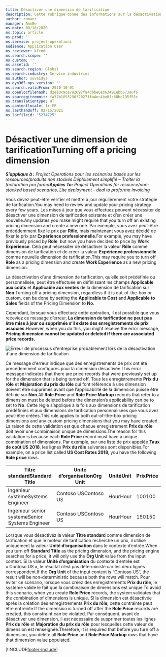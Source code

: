 ```yaml
---
title: Désactiver une dimension de tarification
description: Cette rubrique donne des informations sur la désactivation des dimensions de tarification.
author: rumant
manager: AnnBe
ms.date: 09/18/2020
ms.topic: article
ms.prod: ''
ms.service: project-operations
audience: Application User
ms.reviewer: kfend
ms.search.scope: ''
ms.custom: ''
ms.assetid: ''
ms.search.region: Global
ms.search.industry: Service industries
ms.author: suvaidya
ms.dyn365.ops.version: ''
ms.search.validFrom: 2020-10-01
ms.openlocfilehash: d2e10c9ce782697fa4cbbe6eb63491ebb573a6f6
ms.sourcegitcommit: fa32b1893286f20271fa4ec4be8fc68bd135f53c
ms.translationtype: HT
ms.contentlocale: fr-FR
ms.lasthandoff: 02/15/2021
ms.locfileid: "5274725"
---
```

# <a name="turning-off-a-pricing-dimension"></a><span data-ttu-id="43d2d-103">Désactiver une dimension de tarification</span><span class="sxs-lookup"><span data-stu-id="43d2d-103">Turning off a pricing dimension</span></span>

<span data-ttu-id="43d2d-104">_**S’applique à :** Project Operations pour les scénarios basés sur les ressources/produits non stockés Déploiement simplifié – Traiter la facturation pro forma_</span><span class="sxs-lookup"><span data-stu-id="43d2d-104">_**Applies To:** Project Operations for resource/non-stocked based scenarios, Lite deployment - deal to proforma invoicing_</span></span>

<span data-ttu-id="43d2d-105">Vous devez peut-être vérifier et mettre à jour régulièrement votre stratégie de tarification.</span><span class="sxs-lookup"><span data-stu-id="43d2d-105">You may need to review and update your pricing strategy every few years.</span></span> <span data-ttu-id="43d2d-106">Les mises à jour que vous effectuez peuvent nécessiter de désactiver une dimension de tarification existante et d’en créer une nouvelle.</span><span class="sxs-lookup"><span data-stu-id="43d2d-106">Any updates you make might require that you turn off an existing pricing dimension and create a new one.</span></span> <span data-ttu-id="43d2d-107">Par exemple, vous avez peut-être précédemment fixé le prix par **Rôle**, mais maintenant vous avez décidé de fixer le prix par **Expérience professionnelle**.</span><span class="sxs-lookup"><span data-stu-id="43d2d-107">For example, you may have previously priced by **Role**, but now you have decided to price by **Work Experience**.</span></span> <span data-ttu-id="43d2d-108">Cela peut nécessiter de désactiver la valeur **Rôle** comme dimension de tarification et de créer la valeur **Expérience professionnelle** comme nouvelle dimension de tarification.</span><span class="sxs-lookup"><span data-stu-id="43d2d-108">This may require you to turn off **Role** as a pricing dimension and create **Work Experience** as a new pricing dimension.</span></span> 

<span data-ttu-id="43d2d-109">La désactivation d’une dimension de tarification, qu’elle soit prédéfinie ou personnalisée, peut être effectuée en définissant les champs **Applicable aux coûts** et **Applicable aux ventes** de la dimension de tarification sur **Non**.</span><span class="sxs-lookup"><span data-stu-id="43d2d-109">Turning off a pricing dimension, regardless if it is out-of-the-box or custom, can be done by setting the **Applicable to Cost** and **Applicable to Sales** fields of the Pricing Dimension to **No**.</span></span>

<span data-ttu-id="43d2d-110">Cependant, lorsque vous effectuez cette opération, il est possible que vous receviez ce message d’erreur, **La dimension de tarification ne peut pas être mise à jour ou supprimée s’il existe des enregistrements de prix associés.**</span><span class="sxs-lookup"><span data-stu-id="43d2d-110">However, when you do this, you might receive the error message, **Pricing dimension cannot be updated or deleted if there are associated price records.**</span></span>

![Erreur de processus d'entreprise probablement lors de la désactivation d'une dimension de tarification](media/Business-Process-Error.png)

<span data-ttu-id="43d2d-112">Ce message d'erreur indique que des enregistrements de prix ont été précédemment configurés pour la dimension désactivée.</span><span class="sxs-lookup"><span data-stu-id="43d2d-112">This error message indicates that there are price records that were previously set up for the dimension that is being turned off.</span></span> <span data-ttu-id="43d2d-113">Tous les enregistrements **Prix du rôle** et **Majoration du prix du rôle** qui font référence à une dimension doivent être supprimés avant que l’applicabilité de la dimension puisse être définie sur **Non**.</span><span class="sxs-lookup"><span data-stu-id="43d2d-113">All **Role Price** and **Role Price Markup** records that refer to a dimension must be deleted before the dimension’s applicability can be to set to **No**.</span></span> <span data-ttu-id="43d2d-114">Cette règle s’applique à la fois aux dimensions de tarification prédéfinies et aux dimensions de tarification personnalisées que vous avez peut-être créées.</span><span class="sxs-lookup"><span data-stu-id="43d2d-114">This rule applies to both out-of-the-box pricing dimensions and any custom pricing dimensions that you may have created.</span></span> <span data-ttu-id="43d2d-115">La raison de cette validation est que chaque enregistrement **Prix du rôle** doit avoir une combinaison unique de dimensions.</span><span class="sxs-lookup"><span data-stu-id="43d2d-115">The reason for this validation is because each **Role Price** record must have a unique combination of dimensions.</span></span> <span data-ttu-id="43d2d-116">Par exemple, sur une liste de prix appelée **Taux de coût US 2018**, les lignes **Prix du rôle** suivantes sont disponibles.</span><span class="sxs-lookup"><span data-stu-id="43d2d-116">For example, on a price list called **US Cost Rates 2018**, you have the following **Role price** rows.</span></span> 

| <span data-ttu-id="43d2d-117">Titre standard</span><span class="sxs-lookup"><span data-stu-id="43d2d-117">Standard Title</span></span>         | <span data-ttu-id="43d2d-118">Unité d’organisation</span><span class="sxs-lookup"><span data-stu-id="43d2d-118">Org Unit</span></span>    |<span data-ttu-id="43d2d-119">Unité</span><span class="sxs-lookup"><span data-stu-id="43d2d-119">Unit</span></span>   |<span data-ttu-id="43d2d-120">Prix</span><span class="sxs-lookup"><span data-stu-id="43d2d-120">Price</span></span>  |<span data-ttu-id="43d2d-121">Devise</span><span class="sxs-lookup"><span data-stu-id="43d2d-121">Currency</span></span>  |
| -----------------------|-------------|-------|-------|----------|
| <span data-ttu-id="43d2d-122">Ingénieur système</span><span class="sxs-lookup"><span data-stu-id="43d2d-122">Systems Engineer</span></span>|<span data-ttu-id="43d2d-123">Contoso US</span><span class="sxs-lookup"><span data-stu-id="43d2d-123">Contoso US</span></span>|<span data-ttu-id="43d2d-124">Hour</span><span class="sxs-lookup"><span data-stu-id="43d2d-124">Hour</span></span>| <span data-ttu-id="43d2d-125">100</span><span class="sxs-lookup"><span data-stu-id="43d2d-125">100</span></span>|<span data-ttu-id="43d2d-126">USD</span><span class="sxs-lookup"><span data-stu-id="43d2d-126">USD</span></span>|
| <span data-ttu-id="43d2d-127">Ingénieur senior système</span><span class="sxs-lookup"><span data-stu-id="43d2d-127">Senior Systems Engineer</span></span>|<span data-ttu-id="43d2d-128">Contoso US</span><span class="sxs-lookup"><span data-stu-id="43d2d-128">Contoso US</span></span>|<span data-ttu-id="43d2d-129">Hour</span><span class="sxs-lookup"><span data-stu-id="43d2d-129">Hour</span></span>| <span data-ttu-id="43d2d-130">150</span><span class="sxs-lookup"><span data-stu-id="43d2d-130">150</span></span>| <span data-ttu-id="43d2d-131">USD</span><span class="sxs-lookup"><span data-stu-id="43d2d-131">USD</span></span>|


<span data-ttu-id="43d2d-132">Lorsque vous désactivez la valeur **Titre standard** comme dimension de tarification et que le moteur de tarification recherche un prix, il utilise uniquement la valeur **Unité d’organisation** dans le contexte d’entrée.</span><span class="sxs-lookup"><span data-stu-id="43d2d-132">When you turn off **Standard Title** as the pricing dimension, and the pricing engine searches for a price, it will only use the **Org Unit** value from the input context.</span></span> <span data-ttu-id="43d2d-133">Si la valeur **Unité d’organisation** du contexte d’entrée est « Contoso US », le résultat n’est pas déterministe car les deux lignes correspondent.</span><span class="sxs-lookup"><span data-stu-id="43d2d-133">If the **Org Unit** of the input context is “Contoso US”, the result will be non-deterministic because both the rows will match.</span></span> <span data-ttu-id="43d2d-134">Pour éviter ce scénario, lorsque vous créez des enregistrements **Prix du rôle**, le système valide le fait que la combinaison de dimensions est unique.</span><span class="sxs-lookup"><span data-stu-id="43d2d-134">To avoid this scenario, when you create **Role Price** records, the system validates that the combination of dimensions is unique.</span></span> <span data-ttu-id="43d2d-135">Si la dimension est désactivée après la création des enregistrements **Prix du rôle**, cette contrainte peut être enfreinte.</span><span class="sxs-lookup"><span data-stu-id="43d2d-135">If the dimension is turned off after the **Role Price** records are created, this constraint can be violated.</span></span> <span data-ttu-id="43d2d-136">Par conséquent, avant de désactiver une dimension, il est nécessaire de supprimer toutes les lignes **Prix du rôle** et **Majoration du prix du rôle** pour lesquelles cette valeur de dimension est renseignée.</span><span class="sxs-lookup"><span data-stu-id="43d2d-136">Therefore, it is required that before you turn off a dimension, you delete all **Role Price** and **Role Price Markup** rows that have that dimension value populated.</span></span>


[!INCLUDE[footer-include](../includes/footer-banner.md)]